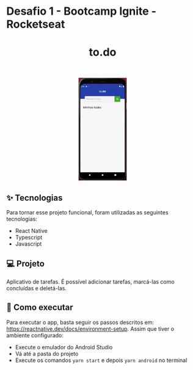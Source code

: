 # Desafio 1 - Bootcamp Ignite - Rocketseat

<h1 align="center">
  to.do
</h1>

<br>

<p align="center">
  <img alt="to.do" src="./preview/mytasks-2021-06-01_21.10.52.gif" width="25%">
</p>

## ✨ Tecnologias

Para tornar esse projeto funcional, foram utilizadas as seguintes tecnologias:

- React Native
- Typescript
- Javascript

## 💻 Projeto

Aplicativo de tarefas. É possível adicionar tarefas, marcá-las como concluídas e deletá-las.

## 🚀 Como executar

Para executar o app, basta seguir os passos descritos em: https://reactnative.dev/docs/environment-setup. Assim que tiver o ambiente 
configurado:
- Execute o emulador do Android Studio
- Vá até a pasta do projeto
- Execute os comandos `yarn start` e depois `yarn android` no terminal
